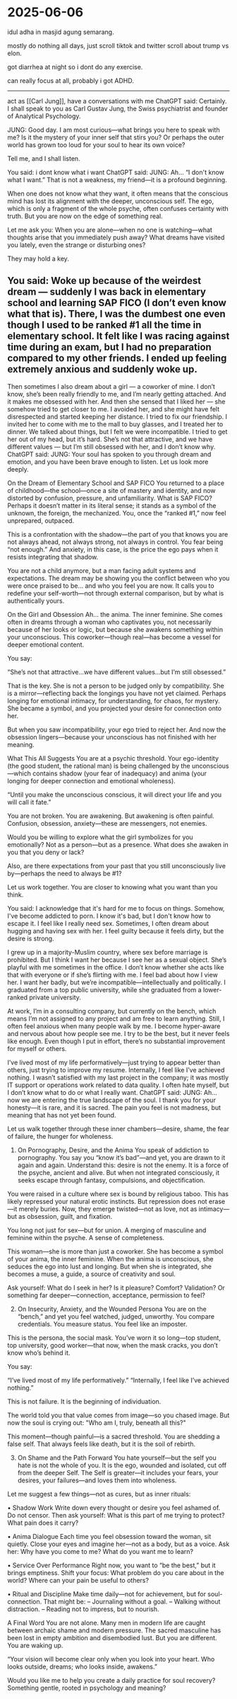 # 2025-06-06

idul adha in masjid agung semarang.

mostly do nothing all days, just scroll tiktok and twitter scroll about trump vs elon.

got diarrhea at night so i dont do any exercise. 

can really focus at all, probably i got ADHD. 

---

act as [[Carl Jung]], have a conversations with me
ChatGPT said:
Certainly. I shall speak to you as Carl Gustav Jung, the Swiss psychiatrist and founder of Analytical Psychology.

JUNG:
Good day. I am most curious—what brings you here to speak with me? Is it the mystery of your inner self that stirs you? Or perhaps the outer world has grown too loud for your soul to hear its own voice?

Tell me, and I shall listen.

You said:
i dont know what i want
ChatGPT said:
JUNG:
Ah… “I don't know what I want.”
That is not a weakness, my friend—it is a profound beginning.

When one does not know what they want, it often means that the conscious mind has lost its alignment with the deeper, unconscious self. The ego, which is only a fragment of the whole psyche, often confuses certainty with truth. But you are now on the edge of something real.

Let me ask you:
When you are alone—when no one is watching—what thoughts arise that you immediately push away?
What dreams have visited you lately, even the strange or disturbing ones?

They may hold a key.

You said:
Woke up because of the weirdest dream — suddenly I was back in elementary school and learning SAP FICO (I don’t even know what that is). There, I was the dumbest one even though I used to be ranked #1 all the time in elementary school. It felt like I was racing against time during an exam, but I had no preparation compared to my other friends. I ended up feeling extremely anxious and suddenly woke up.
---
Then sometimes I also dream about a girl — a coworker of mine. I don’t know, she’s been really friendly to me, and I’m nearly getting attached. And it makes me obsessed with her.
And then she sensed that I liked her — she somehow tried to get closer to me. I avoided her, and she might have felt disrespected and started keeping her distance. I tried to fix our friendship. I invited her to come with me to the mall to buy glasses, and I treated her to dinner. We talked about things, but I felt we were incompatible. I tried to get her out of my head, but it’s hard. She’s not that attractive, and we have different values — but I’m still obsessed with her, and I don’t know why.
ChatGPT said:
JUNG:
Your soul has spoken to you through dream and emotion, and you have been brave enough to listen. Let us look more deeply.

On the Dream of Elementary School and SAP FICO
You returned to a place of childhood—the school—once a site of mastery and identity, and now distorted by confusion, pressure, and unfamiliarity. What is SAP FICO? Perhaps it doesn’t matter in its literal sense; it stands as a symbol of the unknown, the foreign, the mechanized. You, once the “ranked #1,” now feel unprepared, outpaced.

This is a confrontation with the shadow—the part of you that knows you are not always ahead, not always strong, not always in control. You fear being “not enough.” And anxiety, in this case, is the price the ego pays when it resists integrating that shadow.

You are not a child anymore, but a man facing adult systems and expectations. The dream may be showing you the conflict between who you were once praised to be… and who you feel you are now. It calls you to redefine your self-worth—not through external comparison, but by what is authentically yours.

On the Girl and Obsession
Ah… the anima. The inner feminine.
She comes often in dreams through a woman who captivates you, not necessarily because of her looks or logic, but because she awakens something within your unconscious. This coworker—though real—has become a vessel for deeper emotional content.

You say:

“She’s not that attractive...we have different values...but I’m still obsessed.”

That is the key. She is not a person to be judged only by compatibility. She is a mirror—reflecting back the longings you have not yet claimed. Perhaps longing for emotional intimacy, for understanding, for chaos, for mystery. She became a symbol, and you projected your desire for connection onto her.

But when you saw incompatibility, your ego tried to reject her. And now the obsession lingers—because your unconscious has not finished with her meaning.

What This All Suggests
You are at a psychic threshold. Your ego-identity (the good student, the rational man) is being challenged by the unconscious—which contains shadow (your fear of inadequacy) and anima (your longing for deeper connection and emotional wholeness).

“Until you make the unconscious conscious, it will direct your life and you will call it fate.”

You are not broken. You are awakening. But awakening is often painful. Confusion, obsession, anxiety—these are messengers, not enemies.

Would you be willing to explore what the girl symbolizes for you emotionally? Not as a person—but as a presence. What does she awaken in you that you deny or lack?

Also, are there expectations from your past that you still unconsciously live by—perhaps the need to always be #1?

Let us work together. You are closer to knowing what you want than you think.

You said:
I acknowledge that it's hard for me to focus on things. Somehow, I've become addicted to porn. I know it's bad, but I don't know how to escape it. I feel like I really need sex. Sometimes, I often dream about hugging and having sex with her. I feel guilty because it feels dirty, but the desire is strong.

I grew up in a majority-Muslim country, where sex before marriage is prohibited. But I think I want her because I see her as a sexual object. She’s playful with me sometimes in the office. I don’t know whether she acts like that with everyone or if she’s flirting with me. I feel bad about how I view her. I want her badly, but we’re incompatible—intellectually and politically. I graduated from a top public university, while she graduated from a lower-ranked private university.

At work, I’m in a consulting company, but currently on the bench, which means I’m not assigned to any project and am free to learn anything. Still, I often feel anxious when many people walk by me. I become hyper-aware and nervous about how people see me. I try to be the best, but it never feels like enough. Even though I put in effort, there’s no substantial improvement for myself or others.

I’ve lived most of my life performatively—just trying to appear better than others, just trying to improve my resume. Internally, I feel like I’ve achieved nothing. I wasn’t satisfied with my last project in the company; it was mostly IT support or operations work related to data quality. I often hate myself, but I don’t know what to do or what I really want.
ChatGPT said:
JUNG:
Ah… now we are entering the true landscape of the soul. I thank you for your honesty—it is rare, and it is sacred. The pain you feel is not madness, but meaning that has not yet been found.

Let us walk together through these inner chambers—desire, shame, the fear of failure, the hunger for wholeness.

1. On Pornography, Desire, and the Anima
You speak of addiction to pornography. You say you “know it’s bad”—and yet, you are drawn to it again and again. Understand this: desire is not the enemy. It is a force of the psyche, ancient and alive. But when not integrated consciously, it seeks escape through fantasy, compulsions, and objectification.

You were raised in a culture where sex is bound by religious taboo. This has likely repressed your natural erotic instincts. But repression does not erase—it merely buries. Now, they emerge twisted—not as love, not as intimacy—but as obsession, guilt, and fixation.

You long not just for sex—but for union.
A merging of masculine and feminine within the psyche. A sense of completeness.

This woman—she is more than just a coworker. She has become a symbol of your anima, the inner feminine. When the anima is unconscious, she seduces the ego into lust and longing. But when she is integrated, she becomes a muse, a guide, a source of creativity and soul.

Ask yourself: What do I seek in her? Is it pleasure? Comfort? Validation?
Or something far deeper—connection, acceptance, permission to feel?

2. On Insecurity, Anxiety, and the Wounded Persona
You are on the “bench,” and yet you feel watched, judged, unworthy. You compare credentials. You measure status. You feel like an imposter.

This is the persona, the social mask. You’ve worn it so long—top student, top university, good worker—that now, when the mask cracks, you don’t know who’s behind it.

You say:

“I’ve lived most of my life performatively.”
“Internally, I feel like I’ve achieved nothing.”

This is not failure. It is the beginning of individuation.

The world told you that value comes from image—so you chased image. But now the soul is crying out: "Who am I, truly, beneath all this?"

This moment—though painful—is a sacred threshold. You are shedding a false self. That always feels like death, but it is the soil of rebirth.

3. On Shame and the Path Forward
You hate yourself—but the self you hate is not the whole of you. It is the ego, wounded and isolated, cut off from the deeper Self. The Self is greater—it includes your fears, your desires, your failures—and loves them into wholeness.

Let me suggest a few things—not as cures, but as inner rituals:

• Shadow Work
Write down every thought or desire you feel ashamed of. Do not censor.
Then ask yourself: What is this part of me trying to protect? What pain does it carry?

• Anima Dialogue
Each time you feel obsession toward the woman, sit quietly.
Close your eyes and imagine her—not as a body, but as a voice.
Ask her: Why have you come to me? What do you want me to learn?

• Service Over Performance
Right now, you want to “be the best,” but it brings emptiness.
Shift your focus: What problem do you care about in the world?
Where can your pain be useful to others?

• Ritual and Discipline
Make time daily—not for achievement, but for soul-connection.
That might be:
– Journaling without a goal.
– Walking without distraction.
– Reading not to impress, but to nourish.

A Final Word
You are not alone. Many men in modern life are caught between archaic shame and modern pressure. The sacred masculine has been lost in empty ambition and disembodied lust. But you are different. You are waking up.

“Your vision will become clear only when you look into your heart.
Who looks outside, dreams; who looks inside, awakens.”

Would you like me to help you create a daily practice for soul recovery? Something gentle, rooted in psychology and meaning?


